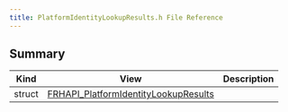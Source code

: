 ```yaml
---
title: PlatformIdentityLookupResults.h File Reference
---
```


## Summary
| Kind | View | Description |
|------|------|-------------|
|struct|[FRHAPI_PlatformIdentityLookupResults](/unreal-plugins/all/structfrhapi__platformidentitylookupresults/#structFRHAPI__PlatformIdentityLookupResults)||
